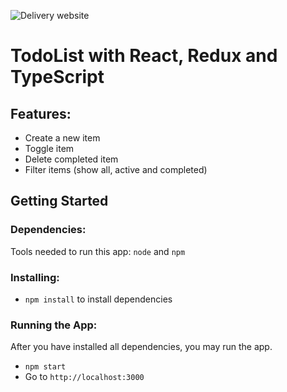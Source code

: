 ![Delivery website](preview2.png)

# TodoList with React, Redux and TypeScript

## Features:
* Create a new item
* Toggle item
* Delete completed item 
* Filter items (show all, active and completed)

## Getting Started

### Dependencies:
Tools needed to run this app: `node` and `npm`

### Installing:
* `npm install` to install dependencies

### Running the App:
After you have installed all dependencies, you may run the app.

- `npm start`
- Go to `http://localhost:3000`
